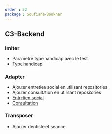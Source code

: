 ```yaml
---
order : 52
package : Soufiane-Boukhar
---
```


## C3-Backend

### Imiter

- Parametre type handicap avec le test
- [Type handicap](https://github.com/cnmh/app/tree/211-type-handicap-unit-test)

### Adapter

- Ajouter entretien social en utilisant repositories
- Ajouter consultation en utilisant repositories
- [Entretien social](https://github.com/cnmh/app/tree/develop/app/Repositories/EntretienSocial)
- [Consultation](https://github.com/cnmh/app/tree/develop/app/Repositories/Consultation)

### Transposer 

- Ajouter dentiste et seance
